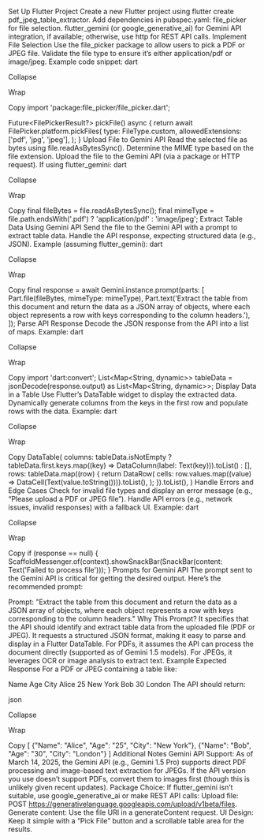 Set Up Flutter Project
Create a new Flutter project using flutter create pdf_jpeg_table_extractor.
Add dependencies in pubspec.yaml:
file_picker for file selection.
flutter_gemini (or google_generative_ai) for Gemini API integration, if available; otherwise, use http for REST API calls.
Implement File Selection
Use the file_picker package to allow users to pick a PDF or JPEG file.
Validate the file type to ensure it’s either application/pdf or image/jpeg.
Example code snippet:
dart

Collapse

Wrap

Copy
import 'package:file_picker/file_picker.dart';

Future<FilePickerResult?> pickFile() async {
  return await FilePicker.platform.pickFiles(
    type: FileType.custom,
    allowedExtensions: ['pdf', 'jpg', 'jpeg'],
  );
}
Upload File to Gemini API
Read the selected file as bytes using file.readAsBytesSync().
Determine the MIME type based on the file extension.
Upload the file to the Gemini API (via a package or HTTP request).
If using flutter_gemini:
dart

Collapse

Wrap

Copy
final fileBytes = file.readAsBytesSync();
final mimeType = file.path.endsWith('.pdf') ? 'application/pdf' : 'image/jpeg';
Extract Table Data Using Gemini API
Send the file to the Gemini API with a prompt to extract table data.
Handle the API response, expecting structured data (e.g., JSON).
Example (assuming flutter_gemini):
dart

Collapse

Wrap

Copy
final response = await Gemini.instance.prompt(parts: [
  Part.file(fileBytes, mimeType: mimeType),
  Part.text('Extract the table from this document and return the data as a JSON array of objects, where each object represents a row with keys corresponding to the column headers.'),
]);
Parse API Response
Decode the JSON response from the API into a list of maps.
Example:
dart

Collapse

Wrap

Copy
import 'dart:convert';
List<Map<String, dynamic>> tableData = jsonDecode(response.output) as List<Map<String, dynamic>>;
Display Data in a Table
Use Flutter’s DataTable widget to display the extracted data.
Dynamically generate columns from the keys in the first row and populate rows with the data.
Example:
dart

Collapse

Wrap

Copy
DataTable(
  columns: tableData.isNotEmpty
      ? tableData.first.keys.map((key) => DataColumn(label: Text(key))).toList()
      : [],
  rows: tableData.map((row) {
    return DataRow(
      cells: row.values.map((value) => DataCell(Text(value.toString()))).toList(),
    );
  }).toList(),
)
Handle Errors and Edge Cases
Check for invalid file types and display an error message (e.g., “Please upload a PDF or JPEG file”).
Handle API errors (e.g., network issues, invalid responses) with a fallback UI.
Example:
dart

Collapse

Wrap

Copy
if (response == null) {
  ScaffoldMessenger.of(context).showSnackBar(SnackBar(content: Text('Failed to process file')));
}
Prompts for Gemini API
The prompt sent to the Gemini API is critical for getting the desired output. Here’s the recommended prompt:

Prompt:
"Extract the table from this document and return the data as a JSON array of objects, where each object represents a row with keys corresponding to the column headers."
Why This Prompt?
It specifies that the API should identify and extract table data from the uploaded file (PDF or JPEG).
It requests a structured JSON format, making it easy to parse and display in a Flutter DataTable.
For PDFs, it assumes the API can process the document directly (supported as of Gemini 1.5 models). For JPEGs, it leverages OCR or image analysis to extract text.
Example Expected Response
For a PDF or JPEG containing a table like:

Name	Age	City
Alice	25	New York
Bob	30	London
The API should return:

json

Collapse

Wrap

Copy
[
  {"Name": "Alice", "Age": "25", "City": "New York"},
  {"Name": "Bob", "Age": "30", "City": "London"}
]
Additional Notes
Gemini API Support: As of March 14, 2025, the Gemini API (e.g., Gemini 1.5 Pro) supports direct PDF processing and image-based text extraction for JPEGs. If the API version you use doesn’t support PDFs, convert them to images first (though this is unlikely given recent updates).
Package Choice: If flutter_gemini isn’t suitable, use google_generative_ai or make REST API calls:
Upload file: POST https://generativelanguage.googleapis.com/upload/v1beta/files.
Generate content: Use the file URI in a generateContent request.
UI Design: Keep it simple with a “Pick File” button and a scrollable table area for the results.